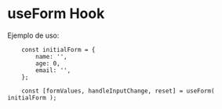 # useForm Hook

Ejemplo de uso: 
```
    const initialForm = {
        name: '',
        age: 0,
        email: '',
    };
    
    const [formValues, handleInputChange, reset] = useForm( initialForm );
```